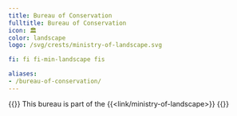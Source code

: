 ```yaml
---
title: Bureau of Conservation
fulltitle: Bureau of Conservation
icon: 🏛️
color: landscape
logo: /svg/crests/ministry-of-landscape.svg

fi: fi fi-min-landscape fis

aliases:
- /bureau-of-conservation/
---
```

{{<note series>}}
 This bureau is part of the {{<link/ministry-of-landscape>}}
{{</note>}}